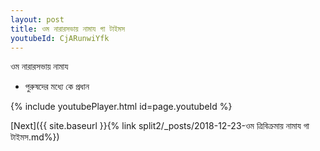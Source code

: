 ```yaml
---
layout: post
title: ওম নারারসভায় নামায গা টাইমস
youtubeId: CjARunwiYfk
---
```

 
 
 ওম নারারসভায় নামায  
 
 -  পুরুষদের মধ্যে কে প্রধান 
 
  
 
  
 
 
 
 
 
 


{% include youtubePlayer.html id=page.youtubeId %}
 
[Next]({{ site.baseurl }}{% link  split2/_posts/2018-12-23-ওম ত্রিবিক্রমায় নামায গা টাইমস.md%})
 

